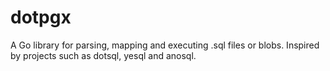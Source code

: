 # dotpgx
A Go library for parsing, mapping and executing .sql files or blobs. Inspired by projects such as dotsql, yesql and anosql.

